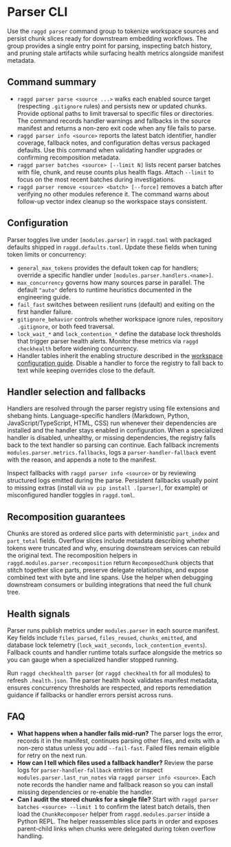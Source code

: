 # Parser CLI

Use the `raggd parser` command group to tokenize workspace sources and persist
chunk slices ready for downstream embedding workflows. The group provides a
single entry point for parsing, inspecting batch history, and pruning stale
artifacts while surfacing health metrics alongside manifest metadata.

## Command summary
- `raggd parser parse <source ...>` walks each enabled source target (respecting
  `.gitignore` rules) and persists new or updated chunks. Provide optional paths
  to limit traversal to specific files or directories. The command records
  handler warnings and fallbacks in the source manifest and returns a non-zero
  exit code when any file fails to parse.
- `raggd parser info <source>` reports the latest batch identifier, handler
  coverage, fallback notes, and configuration deltas versus packaged defaults.
  Use this command when validating handler upgrades or confirming recomposition
  metadata.
- `raggd parser batches <source> [--limit N]` lists recent parser batches with
  file, chunk, and reuse counts plus health flags. Attach `--limit` to focus on
  the most recent batches during investigations.
- `raggd parser remove <source> <batch> [--force]` removes a batch after
  verifying no other modules reference it. The command warns about follow-up
  vector index cleanup so the workspace stays consistent.

## Configuration
Parser toggles live under `[modules.parser]` in `raggd.toml` with packaged
defaults shipped in `raggd.defaults.toml`. Update these fields when tuning
token limits or concurrency:

- `general_max_tokens` provides the default token cap for handlers; override a
  specific handler under `[modules.parser.handlers.<name>]`.
- `max_concurrency` governs how many sources parse in parallel. The default
  `"auto"` defers to runtime heuristics documented in the engineering guide.
- `fail_fast` switches between resilient runs (default) and exiting on the first
  handler failure.
- `gitignore_behavior` controls whether workspace ignore rules, repository
  `.gitignore`, or both feed traversal.
- `lock_wait_*` and `lock_contention_*` define the database lock thresholds that
  trigger parser health alerts. Monitor these metrics via `raggd checkhealth`
  before widening concurrency.
- Handler tables inherit the enabling structure described in the
  [workspace configuration guide](workspace.md). Disable a handler to force the
  registry to fall back to text while keeping overrides close to the default.

## Handler selection and fallbacks
Handlers are resolved through the parser registry using file extensions and
shebang hints. Language-specific handlers (Markdown, Python, JavaScript/TypeScript,
HTML, CSS) run whenever their dependencies are installed and the handler stays
enabled in configuration. When a specialized handler is disabled, unhealthy, or
missing dependencies, the registry falls back to the text handler so parsing can
continue. Each fallback increments `modules.parser.metrics.fallbacks`, logs a
`parser-handler-fallback` event with the reason, and appends a note to the
manifest.

Inspect fallbacks with `raggd parser info <source>` or by reviewing structured
logs emitted during the parse. Persistent fallbacks usually point to missing
extras (install via `uv pip install .[parser]`, for example) or misconfigured
handler toggles in `raggd.toml`.

## Recomposition guarantees
Chunks are stored as ordered slice parts with deterministic `part_index` and
`part_total` fields. Overflow slices include metadata describing whether tokens
were truncated and why, ensuring downstream services can rebuild the original
text. The recomposition helpers in `raggd.modules.parser.recomposition` return
`RecomposedChunk` objects that stitch together slice parts, preserve delegate
relationships, and expose combined text with byte and line spans. Use the helper
when debugging downstream consumers or building integrations that need the full
chunk tree.

## Health signals
Parser runs publish metrics under `modules.parser` in each source manifest. Key
fields include `files_parsed`, `files_reused`, `chunks_emitted`, and database
lock telemetry (`lock_wait_seconds`, `lock_contention_events`). Fallback counts
and handler runtime totals surface alongside the metrics so you can gauge when a
specialized handler stopped running.

Run `raggd checkhealth parser` (or `raggd checkhealth` for all modules) to
refresh `.health.json`. The parser health hook validates manifest metadata,
ensures concurrency thresholds are respected, and reports remediation guidance
if fallbacks or handler errors persist across runs.

## FAQ
- **What happens when a handler fails mid-run?** The parser logs the error,
  records it in the manifest, continues parsing other files, and exits with a
  non-zero status unless you add `--fail-fast`. Failed files remain eligible for
  retry on the next run.
- **How can I tell which files used a fallback handler?** Review the parse logs
  for `parser-handler-fallback` entries or inspect
  `modules.parser.last_run_notes` via `raggd parser info <source>`. Each note
  records the handler name and fallback reason so you can install missing
  dependencies or re-enable the handler.
- **Can I audit the stored chunks for a single file?** Start with
  `raggd parser batches <source> --limit 1` to confirm the latest batch details,
  then load the `ChunkRecomposer` helper from `raggd.modules.parser` inside a
  Python REPL. The helper reassembles slice parts in order and exposes
  parent-child links when chunks were delegated during token overflow handling.

